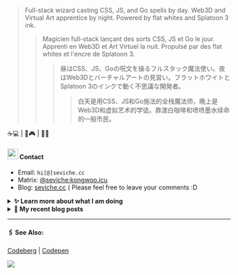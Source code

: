 > Full-stack wizard casting CSS, JS, and Go spells by day. Web3D and Virtual Art apprentice by night. Powered by flat whites and Splatoon 3 ink.
>> Magicien full-stack lançant des sorts CSS, JS et Go le jour. Apprenti en Web3D et Art Virtuel la nuit. Propulsé par des flat whites et l'encre de Splatoon 3.
>>> 昼はCSS、JS、Goの呪文を操るフルスタック魔法使い。夜はWeb3Dとバーチャルアートの見習い。フラットホワイトとSplatoon 3のインクで動く不思議な開発者。
>>>> 白天是用CSS、JS和Go施法的全栈魔法师，晚上是Web3D和虚拟艺术的学徒。靠澳白咖啡和喷喷墨水续命的一般市民。

☕💻 | 🦑🎮 | 🎨🌐


####  <img src="https://cdn.discordapp.com/emojis/491270848032800768.png?size=128" style="width:24px;"> Contact  

- Email: `hi[@]seviche.cc`
- Matrix: [@seviche:kongwoo.icu](https://matrix.to/#/@seviche:kongwoo.icu)
- Blog: [seviche.cc](https://seviche.cc) 
  ( Please feel free to leave your comments :D 


<details>
  <summary><b> ✨ Learn more about what I am doing</b>
  </summary>


  
#### 👷 What I'm currently working on

- [Sevichecc/Urara-Blog](https://github.com/Sevichecc/Urara-Blog) - Repo for my blog (today)
- [Sevichecc/miniflux-js](https://github.com/Sevichecc/miniflux-js) -  (4 days ago)
- [Sevichecc/M-OAuth](https://github.com/Sevichecc/M-OAuth) - Access token generator for Akkoma, Pleroma, Mastodon APIs. (5 days ago)
- [Sevichecc/devSite](https://github.com/Sevichecc/devSite) -  (5 days ago)
- [runyutech/rainyun-doc](https://github.com/runyutech/rainyun-doc) - 📚 雨云百科的源码，欢迎发起PR，一起来编写吧！ (3 weeks ago)
  <br>
#### 🌱 My latest projects

- [Sevichecc/miniflux-js](https://github.com/Sevichecc/miniflux-js) - 
- [Sevichecc/games101](https://github.com/Sevichecc/games101) - 
- [Sevichecc/my-query](https://github.com/Sevichecc/my-query) - 
- [Sevichecc/unfold](https://github.com/Sevichecc/unfold) - 
- [Sevichecc/devSite](https://github.com/Sevichecc/devSite) - 
  

#### 🔨 My recent Pull Requests


- [Create pull.yml](https://github.com/zeitdose/zeitdose/pull/1) on [zeitdose/zeitdose](https://github.com/zeitdose/zeitdose) (7 months ago)
- [Update zh-CN&#39;s translation #529](https://github.com/evroon/bracket/pull/532) on [evroon/bracket](https://github.com/evroon/bracket) (7 months ago)
- [Fix typo](https://github.com/primefaces/primevue/pull/5029) on [primefaces/primevue](https://github.com/primefaces/primevue) (9 months ago)
- [Update mastodon extension](https://github.com/raycast/extensions/pull/9936) on [raycast/extensions](https://github.com/raycast/extensions) (9 months ago)
- [Add i18n support and  translation for zh-CN](https://github.com/evroon/bracket/pull/394) on [evroon/bracket](https://github.com/evroon/bracket) (10 months ago)


#### 🔭 Latest releases I've contributed to


- [primefaces/primevue](https://github.com/primefaces/primevue) ([4.1.1](https://github.com/primefaces/primevue/releases/tag/4.1.1), 5 days ago) - Next Generation Vue UI Component Library
- [runyutech/mofang-rcs](https://github.com/runyutech/mofang-rcs) ([v2.4.6](https://github.com/runyutech/mofang-rcs/releases/tag/v2.4.6), 1 month ago) - 
- [evroon/bracket](https://github.com/evroon/bracket) ([v1.5.3](https://github.com/evroon/bracket/releases/tag/v1.5.3), 1 month ago) - Selfhosted tournament system
- [Sevichecc/miniflux-injector](https://github.com/Sevichecc/miniflux-injector) ([v2.3.3](https://github.com/Sevichecc/miniflux-injector/releases/tag/v2.3.3), 11 months ago) - Injects Miniflux search results into search engine pages such as  Google, DuckDuckGo, SearXNG and Brave Search.
  
#### 📓 Gists I wrote
  

- [nord light theme for Rime](https://gist.github.com/ae49279fbc12b633697e05fd832559e9) (2 years ago)
- [](https://gist.github.com/8bb1c560d5ac7bf3d73176a6e059e7fb) (2 years ago)
- [rss&#43; &amp; miniflux](https://gist.github.com/f5608c4ad52e71d98f6fcf74110369df) (2 years ago)
- [fork from https://github.com/ronilaukkarinen/miniflux-theme-midnight/blob/master/style.css](https://gist.github.com/dd534c114a23bb410baeab3287f134e8) (2 years ago)
- [](https://gist.github.com/6fe4eeed295c832111fd7fbedc58cc05) (2 years ago)
</details>


<details>
  <summary><b> 📜 My recent blog posts</b></summary>
  <br/>


- [为Obsidian添加仿真荧光笔高亮样式](https://seviche.cc/2024-10-14-obsidian-highlight) (1 week ago)
- [使用 Obsidian 三年之后的设置 （外观篇）](https://seviche.cc/2024-09-14-obsidian-apperance) (1 month ago)
- [我在看什么 · 2023年9月~2024年2月](https://seviche.cc/2024-02-23-reading) (8 months ago)
- [2023 - 命题作文](https://seviche.cc/2024-01-20-2023) (9 months ago)
- [远程工作相关链接](https://seviche.cc/2023-10-02-remote-work) (1 year ago)
</details>


---

####  🖇️ See Also:
[Codeberg](https://codeberg.org/Sevichecc) | [Codepen](https://codepen.io/sevichee)

![](https://usc1.contabostorage.com/cc0b816231a841b1b0232d5ef0c6deb1:image/2024/10/c7426042aedbd9c96f12f1c2a0b51ed4.PNG)
